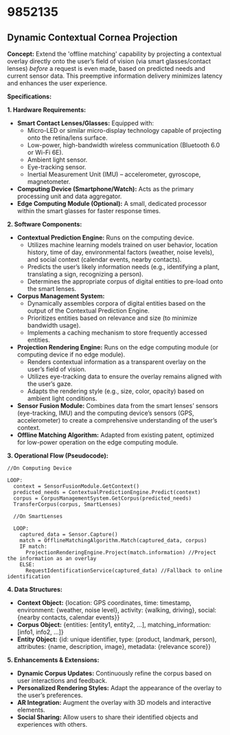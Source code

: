 # 9852135

## Dynamic Contextual Cornea Projection

**Concept:** Extend the 'offline matching' capability by projecting a contextual overlay directly onto the user’s field of vision (via smart glasses/contact lenses) *before* a request is even made, based on predicted needs and current sensor data.  This preemptive information delivery minimizes latency and enhances the user experience.

**Specifications:**

**1. Hardware Requirements:**

*   **Smart Contact Lenses/Glasses:** Equipped with:
    *   Micro-LED or similar micro-display technology capable of projecting onto the retina/lens surface.
    *   Low-power, high-bandwidth wireless communication (Bluetooth 6.0 or Wi-Fi 6E).
    *   Ambient light sensor.
    *   Eye-tracking sensor.
    *   Inertial Measurement Unit (IMU) – accelerometer, gyroscope, magnetometer.
*   **Computing Device (Smartphone/Watch):**  Acts as the primary processing unit and data aggregator.
*   **Edge Computing Module (Optional):**  A small, dedicated processor within the smart glasses for faster response times.

**2. Software Components:**

*   **Contextual Prediction Engine:**  Runs on the computing device. 
    *   Utilizes machine learning models trained on user behavior, location history, time of day, environmental factors (weather, noise levels), and social context (calendar events, nearby contacts).
    *   Predicts the user’s likely information needs (e.g., identifying a plant, translating a sign, recognizing a person).
    *   Determines the appropriate corpus of digital entities to pre-load onto the smart lenses.
*   **Corpus Management System:**
    *   Dynamically assembles corpora of digital entities based on the output of the Contextual Prediction Engine.
    *   Prioritizes entities based on relevance and size (to minimize bandwidth usage).
    *   Implements a caching mechanism to store frequently accessed entities.
*   **Projection Rendering Engine:** Runs on the edge computing module (or computing device if no edge module).
    *   Renders contextual information as a transparent overlay on the user’s field of vision.
    *   Utilizes eye-tracking data to ensure the overlay remains aligned with the user’s gaze.
    *   Adapts the rendering style (e.g., size, color, opacity) based on ambient light conditions.
*   **Sensor Fusion Module:** Combines data from the smart lenses’ sensors (eye-tracking, IMU) and the computing device’s sensors (GPS, accelerometer) to create a comprehensive understanding of the user’s context.
*   **Offline Matching Algorithm:** Adapted from existing patent, optimized for low-power operation on the edge computing module.

**3. Operational Flow (Pseudocode):**

```
//On Computing Device

LOOP:
  context = SensorFusionModule.GetContext()
  predicted_needs = ContextualPredictionEngine.Predict(context)
  corpus = CorpusManagementSystem.GetCorpus(predicted_needs)
  TransferCorpus(corpus, SmartLenses)

  //On SmartLenses

  LOOP:
    captured_data = Sensor.Capture()
    match = OfflineMatchingAlgorithm.Match(captured_data, corpus)
    IF match:
      ProjectionRenderingEngine.Project(match.information) //Project the information as an overlay
    ELSE:
      RequestIdentificationService(captured_data) //Fallback to online identification
```

**4. Data Structures:**

*   **Context Object:**  {location: GPS coordinates, time: timestamp, environment: {weather, noise level}, activity: {walking, driving}, social: {nearby contacts, calendar events}}
*   **Corpus Object:** {entities: [entity1, entity2, ...], matching_information: [info1, info2, ...]}
*   **Entity Object:** {id: unique identifier, type: (product, landmark, person), attributes: {name, description, image}, metadata: {relevance score}}

**5.  Enhancements & Extensions:**

*   **Dynamic Corpus Updates:**  Continuously refine the corpus based on user interactions and feedback.
*   **Personalized Rendering Styles:** Adapt the appearance of the overlay to the user’s preferences.
*   **AR Integration:**  Augment the overlay with 3D models and interactive elements.
*   **Social Sharing:**  Allow users to share their identified objects and experiences with others.